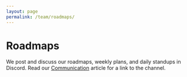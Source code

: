 ```yaml
---
layout: page
permalink: /team/roadmaps/
---
```


# Roadmaps

We post and discuss our roadmaps, weekly plans, and daily standups in Discord. Read our [Communication](https://material-motion.github.io/material-motion/team/community/communication) article for a link to the channel.
